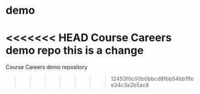 # demo
<<<<<<< HEAD
Course Careers demo repo
this is a change
=======
Course Careers demo repository
>>>>>>> 12453f0c00b0bbcd8fbb54bb1ffee34c3a2b5ac8
